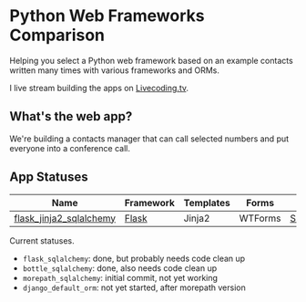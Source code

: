 # Python Web Frameworks Comparison
Helping you select a Python web framework based on an example 
contacts written many times with various frameworks and ORMs.

I live stream building the apps on 
[Livecoding.tv](https://www.livecoding.tv/mattmakai).


## What's the web app?
We're building a contacts manager that can call selected numbers and put 
everyone into a conference call.


## App Statuses

| Name | Framework | Templates | Forms | ORM | Status |
|------|-----------|-----------|-------|-----|--------|
| [flask\_jinja2\_sqlalchemy](https://github.com/makaimc/python-web-framework-comparison/tree/master/flask_sqlalchemy) | [Flask](https://www.fullstackpyhton.com/) | Jinja2            | WTForms       | [SQLAlchemy](https://www.fullstackpython.com/object-relational-mappers-orms.html) | 70%      |



Current statuses.

* `flask_sqlalchemy`: done, but probably needs code clean up
* `bottle_sqlalchemy`: done, also needs code clean up
* `morepath_sqlalchemy`: initial commit, not yet working
* `django_default_orm`: not yet started, after morepath version
